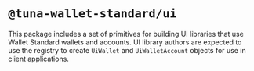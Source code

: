 # `@tuna-wallet-standard/ui`

This package includes a set of primitives for building UI libraries that use Wallet Standard wallets and accounts. UI library authors are expected to use the registry to create `UiWallet` and `UiWalletAccount` objects for use in client applications.
